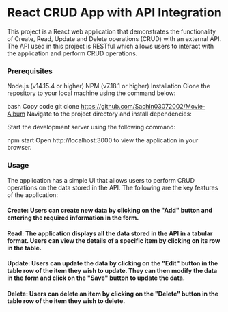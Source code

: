# React CRUD App with API Integration
This project is a React web application that demonstrates the functionality of Create, Read, Update and Delete operations (CRUD) with an external API. The API used in this project is RESTful which allows users to interact with the application and perform CRUD operations.

### Prerequisites
Node.js (v14.15.4 or higher)
NPM (v7.18.1 or higher)
Installation
Clone the repository to your local machine using the command below:

bash
Copy code
git clone https://github.com/Sachin03072002/Movie-Album
Navigate to the project directory and install dependencies:

Start the development server using the following command:

npm start
Open http://localhost:3000 to view the application in your browser.

### Usage
The application has a simple UI that allows users to perform CRUD operations on the data stored in the API. The following are the key features of the application:

#### Create: Users can create new data by clicking on the "Add" button and entering the required information in the form.

#### Read: The application displays all the data stored in the API in a tabular format. Users can view the details of a specific item by clicking on its row in the table.

#### Update: Users can update the data by clicking on the "Edit" button in the table row of the item they wish to update. They can then modify the data in the form and click on the "Save" button to update the data.

#### Delete: Users can delete an item by clicking on the "Delete" button in the table row of the item they wish to delete.

